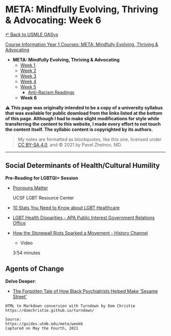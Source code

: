 # META: Mindfully Evolving, Thriving & Advocating: Week 6

[↶ Back to USMLE OASys](/usmle/)

[Course Information Year 1 Courses: META: Mindfully Evolving, Thriving & Advocating](/usmle/meta/course-information.html)

- **META: Mindfully Evolving, Thriving & Advocating**
  - [Week 1](/usmle/meta/week1.html)
  - [Week 2](/usmle/meta/week2.html)
  - [Week 3](/usmle/meta/week3.html)
  - [Week 4](/usmle/meta/week4.html)
  - [Week 5](/usmle/meta/week5.html)
    - [Anti-Racism Readings](/usmle/meta/w5-antiracism.html)
  - **Week 6**

**⚠ This page was originally intended to be a copy of a university syllabus that was available for public download from the links listed at the bottom of this page. Although I had to make slight modifications for style while transferring the content to this website, I made every effort to not touch the content itself. The syllabic content is copyrighted by its authors.**

> My notes are formatted as blockquotes, like this one, licensed under [CC BY-SA 4.0](https://creativecommons.org/licenses/by-sa/4.0/legalcode), and &copy; 2021 by Pavel Zhelnov, MD.

-----

## Social Determinants of Health/Cultural Humility

**Pre-Reading for LGBTQI+ Session**

*   [Pronouns Matter](https://lgbt.ucsf.edu/pronounsmatter)
    
    UCSF LGBT Resource Center
    
*   [10 Stats You Need to Know about LGBT Healthcare](http://blog.lighthouse.lgbt/10-stats-lgbtq-healthcare/)
    
*   [LGBT Health Disparities - APA Public Interest Government Relations Office](https://www.apa.org/advocacy/health-disparities/lgbt-health.pdf)
    
*   [How the Stonewall Riots Sparked a Movement - History Channel](https://youtu.be/Q9wdMJmuBlA)
    
    *   Video
    
    3:54 minutes
    

## Agents of Change

**Delve Deeper:**

*   [The Forgotten Tale of How Black Psychiatrists Helped Make ‘Sesame Street’](https://www.thedailybeast.com/chester-pierce-the-forgotten-tale-of-how-a-black-psychiatrist-helped-make-sesame-street)

```
HTML to Markdown conversion with Turndown by Dom Christie
https://domchristie.github.io/turndown/

Source:
https://guides.utmb.edu/meta/week6
Captured on May the Fourth, 2021
```
